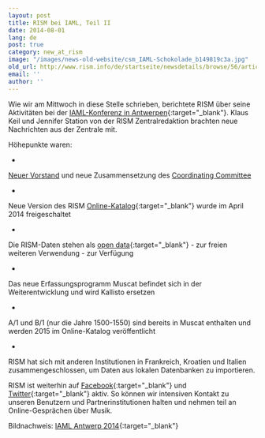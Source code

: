 ```yaml
---
layout: post
title: RISM bei IAML, Teil II
date: 2014-08-01
lang: de
post: true
category: new_at_rism
image: "/images/news-old-website/csm_IAML-Schokolade_b149819c3a.jpg"
old_url: http://www.rism.info/de/startseite/newsdetails/browse/56/article/64/rism-at-iaml-part-ii.html
email: ''
author: ''
---
```


Wie wir am Mittwoch in diese Stelle schrieben, berichtete RISM über seine Aktivitäten bei der [IAML-Konferenz in Antwerpen](http://www.libraryconservatoryantwerp.be/iaml2014/index.php){:target="_blank"}. Klaus Keil und Jennifer Station von der RISM Zentralredaktion brachten neue Nachrichten aus der Zentrale mit.

Höhepunkte waren:

-

[Neuer Vorstand](/organization/the-association.html#c275) und neue Zusammensetzung des [Coordinating Committee](/organization/international-partners.html#c117)

-

Neue Version des RISM [Online-Katalog](http://opac.rism.info/){:target="_blank"} wurde im April 2014 freigeschaltet

-

Die RISM-Daten stehen als [open data](https://opac.rism.info/index.php?id=8&L=0&id=8){:target="_blank"} - zur freien weiteren Verwendung - zur Verfügung

-

Das neue Erfassungsprogramm Muscat befindet sich in der Weiterentwicklung und wird Kallisto ersetzen

-

A/1 und B/1 (nur die Jahre 1500-1550) sind bereits in Muscat enthalten und werden 2015 im Online-Katalog veröffentlicht

-

RISM hat sich mit anderen Institutionen in Frankreich, Kroatien und Italien zusammengeschlossen, um Daten aus lokalen Datenbanken zu importieren.


RISM ist weiterhin auf [Facebook](https://www.facebook.com/RISM.info){:target="_blank"} und [Twitter](https://twitter.com/RISM_music){:target="_blank"} aktiv. So können wir intensiven Kontakt zu unseren Benutzern und Partnerinstitutionen halten und nehmen teil an Online-Gesprächen über Musik.

Bildnachweis: [IAML Antwerp 2014](https://www.facebook.com/pages/IAML-Antwerp-2014/485096671599849){:target="_blank"}